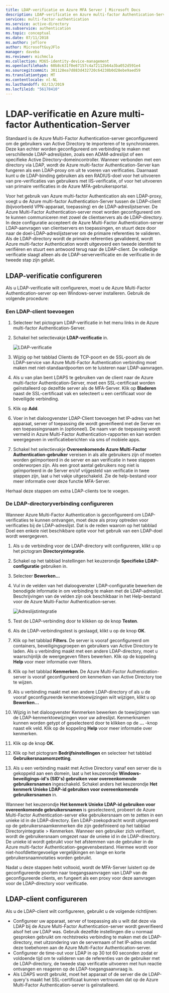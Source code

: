 ```yaml
---
title: LDAP-verificatie en Azure MFA Server | Microsoft Docs
description: LDAP-verificatie en Azure multi-factor Authentication-Server implementeren.
services: multi-factor-authentication
ms.service: active-directory
ms.subservice: authentication
ms.topic: conceptual
ms.date: 07/11/2018
ms.author: joflore
author: MicrosoftGuyJFlo
manager: daveba
ms.reviewer: michmcla
ms.collection: M365-identity-device-management
ms.openlocfilehash: 60b8c631f0e67157c4a72112b64a3ba052d591e4
ms.sourcegitcommit: 301128ea7d883d432720c64238b0d28ebe9aed59
ms.translationtype: MT
ms.contentlocale: nl-NL
ms.lasthandoff: 02/13/2019
ms.locfileid: "56178410"
---
```

# <a name="ldap-authentication-and-azure-multi-factor-authentication-server"></a>LDAP-verificatie en Azure multi-factor Authentication-Server

Standaard is de Azure Multi-Factor Authentication-server geconfigureerd om de gebruikers van Active Directory te importeren of te synchroniseren. Deze kan echter worden geconfigureerd om verbinding te maken met verschillende LDAP-adreslijsten, zoals een ADAM-adreslijst of een specifieke Active Directory-domeincontroller. Wanneer verbonden met een directory via LDAP, wordt de Azure multi-factor Authentication-Server kan fungeren als een LDAP-proxy om uit te voeren van verificaties. Daarnaast kunt u de LDAP-binding gebruiken als een RADIUS-doel voor het uitvoeren van pre-verificaties van gebruikers met IIS-verificatie, of voor het uitvoeren van primaire verificaties in de Azure MFA-gebruikersportal.

Voor het gebruik van Azure multi-factor Authentication als een LDAP-proxy, voegt u de Azure multi-factor Authentication-Server tussen de LDAP-client (bijvoorbeeld VPN-apparaat, toepassing) en de LDAP-adreslijstserver. De Azure Multi-Factor Authentication-server moet worden geconfigureerd om te kunnen communiceren met zowel de clientservers als de LDAP-directory. In deze configuratie accepteert de Azure Multi-Factor Authentication-server LDAP-aanvragen van clientservers en toepassingen, en stuurt deze door naar de doel-LDAP-adreslijstserver om de primaire referenties te valideren. Als de LDAP-directory wordt de primaire referenties gevalideerd, wordt Azure multi-factor Authentication wordt uitgevoerd een tweede identiteit te verifiëren en stuurt een antwoord terug naar de LDAP-client. De volledige verificatie slaagt alleen als de LDAP-serververificatie en de verificatie in de tweede stap zijn gelukt.

## <a name="configure-ldap-authentication"></a>LDAP-verificatie configureren
Als u LDAP-verificatie wilt configureren, moet u de Azure Multi-Factor Authentication-server op een Windows-server installeren. Gebruik de volgende procedure:

### <a name="add-an-ldap-client"></a>Een LDAP-client toevoegen

1. Selecteer het pictogram LDAP-verificatie in het menu links in de Azure multi-factor Authentication-Server.
2. Schakel het selectievakje **LDAP-verificatie** in.

   ![LDAP-verificatie](./media/howto-mfaserver-dir-ldap/ldap2.png)

3. Wijzig op het tabblad Clients de TCP-poort en de SSL-poort als de LDAP-service van Azure Multi-Factor Authentication verbinding moet maken met niet-standaardpoorten om te luisteren naar LDAP-aanvragen.
4. Als u van plan bent LDAPS te gebruiken van de client naar de Azure multi-factor Authentication-Server, moet een SSL-certificaat worden geïnstalleerd op dezelfde server als de MFA-Server. Klik op **Bladeren** naast de SSL-certificaat vak en selecteert u een certificaat voor de beveiligde verbinding.
5. Klik op **Add**.
6. Voer in het dialoogvenster LDAP-Client toevoegen het IP-adres van het apparaat, server of toepassing die wordt geverifieerd met de Server en een toepassingsnaam in (optioneel). De naam van de toepassing wordt vermeld in Azure Multi-Factor Authentication-rapporten en kan worden weergegeven in verificatieberichten via sms of mobiele apps.
7. Schakel het selectievakje **Overeenkomende Azure Multi-Factor Authentication-gebruiker** vereisen in als alle gebruikers zijn of moeten worden geïmporteerd in de server en aan verificatie in twee stappen onderworpen zijn. Als een groot aantal gebruikers nog niet is geïmporteerd in de Server en/of vrijgesteld van verificatie in twee stappen zijn, laat u het vakje uitgeschakeld. Zie de help-bestand voor meer informatie over deze functie MFA-Server.

Herhaal deze stappen om extra LDAP-clients toe te voegen.

### <a name="configure-the-ldap-directory-connection"></a>De LDAP-directoryverbinding configureren

Wanneer Azure Multi-Factor Authentication is geconfigureerd om LDAP-verificaties te kunnen ontvangen, moet deze als proxy optreden voor verificaties bij de LDAP-adreslijst. Dat is de reden waarom op het tabblad Doel een enkele niet beschikbare optie voor het gebruik van een LDAP-doel wordt weergegeven.

1. Als u de verbinding voor de LDAP-directory wilt configureren, klikt u op het pictogram **Directoryintegratie**.
2. Schakel op het tabblad Instellingen het keuzerondje **Specifieke LDAP-configuratie** gebruiken in.
3. Selecteer **Bewerken...**
4. Vul in de velden van het dialoogvenster LDAP-configuratie bewerken de benodigde informatie in om verbinding te maken met de LDAP-adreslijst. Beschrijvingen van de velden zijn ook beschikbaar in het Help-bestand voor de Azure Multi-Factor Authentication-server.

    ![Adreslijstintegratie](./media/howto-mfaserver-dir-ldap/ldap.png)

5. Test de LDAP-verbinding door te klikken op de knop **Testen**.
6. Als de LDAP-verbindingstest is geslaagd, klikt u op de knop **OK**.
7. Klik op het tabblad **Filters**. De server is vooraf geconfigureerd om containers, beveiligingsgroepen en gebruikers van Active Directory te laden. Als u verbinding maakt met een andere LDAP-directory, moet u waarschijnlijk de weergegeven filters bewerken. Klik op de koppeling **Help** voor meer informatie over filters.
8. Klik op het tabblad **Kenmerken**. De Azure Multi-Factor Authentication-server is vooraf geconfigureerd om kenmerken van Active Directory toe te wijzen.
9. Als u verbinding maakt met een andere LDAP-directory of als u de vooraf geconfigureerde kenmerktoewijzingen wilt wijzigen, klikt u op **Bewerken...**
10. Wijzig in het dialoogvenster Kenmerken bewerken de toewijzingen van de LDAP-kenmerktoewijzingen voor uw adreslijst. Kenmerknamen kunnen worden getypt of geselecteerd door te klikken op de **...** -knop naast elk veld. Klik op de koppeling **Help** voor meer informatie over kenmerken.
11. Klik op de knop **OK**.
12. Klik op het pictogram **Bedrijfsinstellingen** en selecteer het tabblad **Gebruikersnaamomzetting**.
13. Als u een verbinding maakt met Active Directory vanaf een server die is gekoppeld aan een domein, laat u het keuzerondje **Windows-beveiligings-id's (SID's) gebruiken voor overeenkomende gebruikersnamen** ingeschakeld. Schakel anders het keuzerondje **Het kenmerk Unieke LDAP-id gebruiken voor overeenkomende gebruikersnamen** in. 

Wanneer het keuzerondje **Het kenmerk Unieke LDAP-id gebruiken voor overeenkomende gebruikersnamen** is geselecteerd, probeert de Azure Multi-Factor Authentication-server elke gebruikersnaam om te zetten in een unieke id in de LDAP-directory. Een LDAP-zoekopdracht wordt uitgevoerd op de gebruikersnaamkenmerken die zijn gedefinieerd op het tabblad Directoryintegratie > Kenmerken. Wanneer een gebruiker zich verifieert, wordt de gebruikersnaam omgezet naar de unieke id in de LDAP-directory. De unieke id wordt gebruikt voor het afstemmen van de gebruiker in de Azure multi-factor Authentication-gegevensbestand. Hiermee wordt voor niet-hoofdlettergevoelige vergelijkingen en lange en korte gebruikersnaamnotaties worden gebruikt.

Nadat u deze stappen hebt voltooid, wordt de MFA-Server luistert op de geconfigureerde poorten naar toegangsaanvragen van LDAP van de geconfigureerde clients, en fungeert als een proxy voor deze aanvragen voor de LDAP-directory voor verificatie.

## <a name="configure-ldap-client"></a>LDAP-client configureren
Als u de LDAP-client wilt configureren, gebruikt u de volgende richtlijnen:

* Configureer uw apparaat, server of toepassing als u wilt dat deze via LDAP bij de Azure Multi-Factor Authentication-server wordt geverifieerd alsof het uw LDAP was. Gebruik dezelfde instellingen die u normaal gesproken gebruikt om rechtstreeks verbinding te maken met de LDAP-directory, met uitzondering van de servernaam of het IP-adres omdat deze toebehoren aan de Azure Multi-Factor Authentication-server.
* Configureer de time-out voor LDAP in op 30 tot 60 seconden zodat er voldoende tijd om te valideren van de referenties van de gebruiker met de LDAP-directory, de tweede stap verificatie uitvoeren met hun reactie ontvangen en reageren op de LDAP-toegangsaanvraag is.
* Als LDAPS wordt gebruikt, moet het apparaat of de server die de LDAP-query's maakt het SSL-certificaat kunnen vertrouwen dat op de Azure Multi-Factor Authentication-server is geïnstalleerd.

